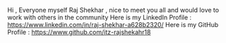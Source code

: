 Hi , Everyone myself Raj Shekhar , nice to meet you all and would love to work with others in the community
Here is my LinkedIn Profile : https://www.linkedin.com/in/raj-shekhar-a628b2320/
Here is my GitHub Profile : https://www.github.com/itz-rajshekahr18
